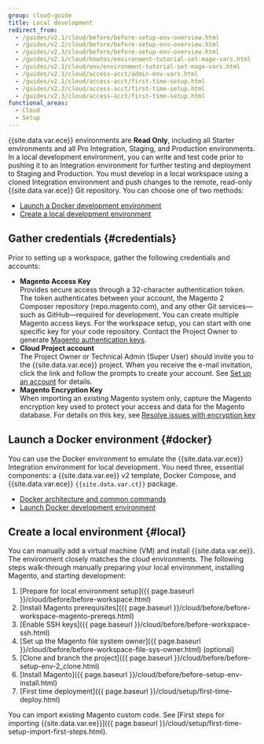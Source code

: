 ```yaml
---
group: cloud-guide
title: Local development
redirect_from:
  - /guides/v2.1/cloud/before/before-setup-env-overview.html
  - /guides/v2.2/cloud/before/before-setup-env-overview.html
  - /guides/v2.3/cloud/before/before-setup-env-overview.html
  - /guides/v2.1/cloud/howtos/environment-tutorial-set-mage-vars.html
  - /guides/v2.1/cloud/env/environment-tutorial-set-mage-vars.html
  - /guides/v2.1/cloud/access-acct/admin-env-vars.html
  - /guides/v2.1/cloud/access-acct/first-time-setup.html
  - /guides/v2.2/cloud/access-acct/first-time-setup.html
  - /guides/v2.3/cloud/access-acct/first-time-setup.html
functional_areas:
  - Cloud
  - Setup
---
```


{{site.data.var.ece}} environments are **Read Only**, including all Starter environments and all Pro Integration, Staging, and Production environments. In a local development environment, you can write and test code prior to pushing it to an Integration environment for further testing and deployment to Staging and Production. You must develop in a local workspace using a cloned Integration environment and push changes to the remote, read-only {{site.data.var.ece}} Git repository. You can choose one of two methods:

-  [Launch a Docker development environment](#docker)
-  [Create a local development environment](#local)

## Gather credentials {#credentials}

Prior to setting up a workspace, gather the following credentials and accounts:

-  **Magento Access Key**  
    Provides secure access through a 32-character authentication token. The token authenticates between your account, the Magento 2 Composer repository (repo.magento.com), and any other Git services—such as GitHub—required for development. You can create multiple Magento access keys. For the workspace setup, you can start with one specific key for your code repository. Contact the Project Owner to generate [Magento authentication keys]({{page.baseurl}}/install-gde/prereq/connect-auth.html).
-  **Cloud Project account**  
    The Project Owner or Technical Admin (Super User) should invite you to the {{site.data.var.ece}} project. When you receive the e-mail invitation, click the link and follow the prompts to create your account. See [Set up an account]({{page.baseurl}}/cloud/before/before-workspace.html#newaccount) for details.
-  **Magento Encryption Key**  
    When importing an existing Magento system only, capture the Magento encryption key used to protect your access and data for the Magento database. For details on this key, see [Resolve issues with encryption key]({{page.baseurl}}/cloud/trouble/trouble-crypt-key-variable.html)

## Launch a Docker environment {#docker}

You can use the Docker environment to emulate the {{site.data.var.ece}} Integration environment for local development. You need three, essential components: a {{site.data.var.ee}} v2 template, Docker Compose, and {{site.data.var.ece}} `{{site.data.var.ct}}` package.

-  [Docker architecture and common commands]({{page.baseurl}}/cloud/docker/docker-development.html)
-  [Launch Docker development environment]({{page.baseurl}}/cloud/docker/docker-config.html)

## Create a local environment {#local}

You can manually add a virtual machine (VM) and install {{site.data.var.ee}}. The environment closely matches the cloud environments. The following steps walk-through manually preparing your local environment, installing Magento, and starting development:

1.  [Prepare for local environment setup]({{ page.baseurl }}/cloud/before/before-workspace.html)
1.  [Install Magento prerequisites]({{ page.baseurl }}/cloud/before/before-workspace-magento-prereqs.html)
1.  [Enable SSH keys]({{ page.baseurl }}/cloud/before/before-workspace-ssh.html)
1.  [Set up the Magento file system owner]({{ page.baseurl }}/cloud/before/before-workspace-file-sys-owner.html) (optional)
1.  [Clone and branch the project]({{ page.baseurl }}/cloud/before/before-setup-env-2_clone.html)
1.  [Install Magento]({{ page.baseurl }}/cloud/before/before-setup-env-install.html)
1.  [First time deployment]({{ page.baseurl }}/cloud/setup/first-time-deploy.html)

You can import existing Magento custom code. See [First steps for importing {{site.data.var.ee}}]({{ page.baseurl }}/cloud/setup/first-time-setup-import-first-steps.html).